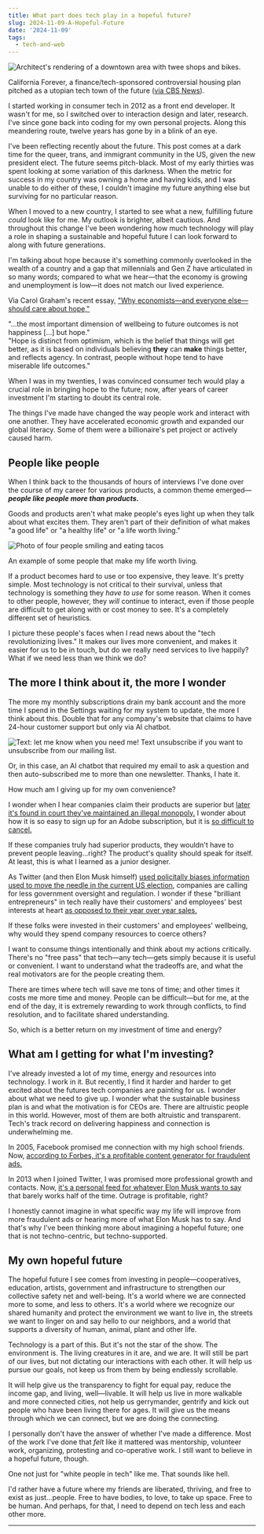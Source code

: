 ```yaml
---
title: What part does tech play in a hopeful future?
slug: 2024-11-09-A-Hopeful-Future
date: '2024-11-09'
tags:
  - tech-and-web
---
```


![Architect's rendering of a downtown area with twee shops and bikes.](./hopeful-future.png)

<div class="caption">California Forever, a finance/tech-sponsored controversial housing plan pitched as a utopian tech town of the future (<a href="https://www.cbsnews.com/news/california-forever-tech-billionaires-planning-a-new-city-in-rural-solano-county/" target="_blank">via CBS News</a>).</div>

I started working in consumer tech in 2012 as a front end developer. It wasn't for me, so I switched over to interaction design and later, research. I've since gone back into coding for my own personal projects. Along this meandering route, twelve years has gone by in a blink of an eye.

I've been reflecting recently about the future. This post comes at a dark time for the queer, trans, and immigrant community in the US, given the new president elect. The future seems pitch-black. Most of my early thirties was spent looking at some variation of this darkness. When the metric for success in my country was owning a home and having kids, and I was unable to do either of these, I couldn't imagine my future anything else but surviving for no particular reason.

When I moved to a new country, I started to see what a new, fulfilling future _could_ look like for me. My outlook is brighter, albeit cautious. And throughout this change I've been wondering how much technology will play a role in shaping a sustainable and hopeful future I can look forward to along with future generations.

I'm talking about hope because it's something commonly overlooked in the wealth of a country and a gap that millennials and Gen Z have articulated in so many words; compared to what we hear—that the economy is growing and unemployment is low—it does not match our lived experience.

Via Carol Graham's recent essay, ["Why economists—and everyone else—should care about hope,"](https://press.princeton.edu/ideas/why-economists-and-everyone-else-should-care-about-hope?)

<div class="quote">"...the most important dimension of wellbeing to future outcomes is not happiness [...] but hope."</div>

  

<div class="quote">"Hope is distinct from optimism, which is the belief that things will get better, as it is based on individuals believing <strong>they</strong> can <strong>make</strong> things better, and reflects agency. In contrast, people without hope tend to have miserable life outcomes."</div>

When I was in my twenties, I was convinced consumer tech would play a crucial role in bringing hope to the future; now, after years of career investment I'm starting to doubt its central role.

The things I've made have changed the way people work and interact with one another. They have accelerated economic growth and expanded our global literacy. Some of them were a billionaire's pet project or actively caused harm.

## People like people

When I think back to the thousands of hours of interviews I've done over the course of my career for various products, a common theme emerged—**_people like people more than products._**

Goods and products aren't what make people's eyes light up when they talk about what excites them. They aren't part of their definition of what makes "a good life" or "a healthy life" or "a life worth living."

![Photo of four people smiling and eating tacos](./hopeful-future-people.png)

<div class="caption">An example of some people that make my life worth living.</div>

If a product becomes hard to use or too expensive, they leave. It's pretty simple. Most technology is not critical to their survival, unless that technology is something they _have to use_ for some reason. When it comes to other people, however, they _will_ continue to interact, even if those people are difficult to get along with or cost money to see. It's a completely different set of heuristics.

I picture these people's faces when I read news about the "tech revolutionizing lives." It makes our lives more convenient, and makes it easier for us to be in touch, but do we really need services to live happily? What if we need less than we think we do?

## The more I think about it, the more I wonder

The more my monthly subscriptions drain my bank account and the more time I spend in the Settings waiting for my system to update, the more I think about this. Double that for any company's website that claims to have 24-hour customer support but only via AI chatbot.

![Text: let me know when you need me! Text unsubscribe if you want to unsubscribe from our mailing list.](./hopeful-future-bot.png)

<div class="caption">Or, in this case, an AI chatbot that required my email to ask a question and then auto-subscribed me to more than one newsletter. Thanks, I hate it.</div>

How much am I giving up for my own convenience?

I wonder when I hear companies claim their products are superior but [later it's found in court they've maintained an illegal monopoly.](https://edition.cnn.com/2024/08/05/business/google-loses-antitrust-lawsuit-doj/index.html) I wonder about how it is so easy to sign up for an Adobe subscription, but it is [so difficult to cancel.](https://www.deceptive.design/types/hard-to-cancel)

If these companies truly had superior products, they wouldn't have to prevent people leaving...right? The product's quality should speak for itself. At least, this is what I learned as a junior designer.

As Twitter (and then Elon Musk himself) [used policitally biases information used to move the needle in the current US election](https://www.theverge.com/2024/10/31/24284607/hey-where-are-all-the-angry-congressional-hearings-about-x-being-politically-biased), companies are calling for less government oversight and regulation. I wonder if these "brilliant entrepreneurs" in tech really have their customers' and employees' best interests at heart [as opposed to their year over year sales.](https://www.aboutamazon.com/news/company-news/ceo-andy-jassy-latest-update-on-amazon-return-to-office-manager-team-ratio)

If these folks were invested in their customers' and employees' wellbeing, why would they spend company resources to coerce others?

I want to consume things intentionally and think about my actions critically. There's no "free pass" that tech—any tech—gets simply because it is useful or convenient. I want to understand what the tradeoffs are, and what the real motivators are for the people creating them.

There are times where tech will save me tons of time; and other times it costs me more time and money. People can be difficult—but for me, at the end of the day, it is extremely rewarding to work through conflicts, to find resolution, and to facilitate shared understanding.

So, which is a better return on my investment of time and energy?

## What am I getting for what I'm investing?

I've already invested a lot of my time, energy and resources into technology. I work in it. But recently, I find it harder and harder to get excited about the futures tech companies are painting for us. I wonder about what we need to give up. I wonder what the sustainable business plan is and what the motivation is for CEOs are. There are altruistic people in this world. However, most of them are both altruistic and transparent. Tech's track record on delivering happiness and connection is underwhelming me.

In 2005, Facebook promised me connection with my high school friends. Now, [according to Forbes, it's a profitable content generator for fraudulent ads.](https://www.forbes.com/sites/emilybaker-white/2024/10/31/facebook-ads-election-misinformation/)

In 2013 when I joined Twitter, I was promised more professional growth and contacts. Now, [it's a personal feed for whatever Elon Musk wants to say](https://www.theverge.com/2023/2/14/23600358/elon-musk-tweets-algorithm-changes-twitter) that barely works half of the time. Outrage is profitable, right?

I honestly cannot imagine in what specific way my life will improve from more fraudulent ads or hearing more of what Elon Musk has to say. And that's why I've been thinking more about imagining a hopeful future; one that is not techno-centric, but techno-supported.

## My own hopeful future

The hopeful future I see comes from investing in people—cooperatives, education, artists, government and infrastructure to strengthen our collective safety net and well-being. It's a world where we are connected more to some, and less to others. It's a world where we recognize our shared humanity and protect the environment we want to live in, the streets we want to linger on and say hello to our neighbors, and a world that supports a diversity of human, animal, plant and other life.

Technology is a part of this. But it's not the star of the show. The environment is. The living creatures in it are, and we are. It will still be part of our lives, but not dictating our interactions with each other. It will help us pursue our goals, not keep us from them by being endlessly scrollable.

It will help give us the transparency to fight for equal pay, reduce the income gap, and living, well—livable. It will help us live in more walkable and more connected cities, not help us gerrymander, gentrify and kick out people who have been living there for ages. It will give us the means through which we can connect, but we are doing the connecting.

I personally don't have the answer of whether I've made a difference. Most of the work I've done that _felt_ like it mattered was mentorship, volunteer work, organizing, protesting and co-operative work. I still want to believe in a hopeful future, though.

One not just for "white people in tech" like me. That sounds like hell.

I'd rather have a future where my friends are liberated, thriving, and free to exist as just...people. Free to have bodies, to love, to take up space. Free to be human. And perhaps, for that, I need to depend on tech less and each other more.

* * *
